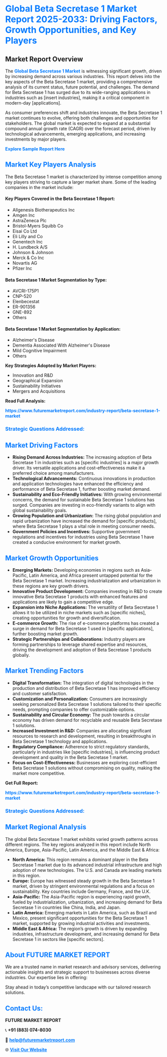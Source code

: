 <h1 style="color: #007BFF;">Global Beta Secretase 1 Market Report 2025-2033: Driving Factors, Growth Opportunities, and Key Players</h1>

<section id="overview">
<h2>Market Report Overview</h2>
<p>The <a href="https://www.futuremarketreport.com/industry-report/beta-secretase-1-market" style="color: #007BFF; text-decoration: none;"><strong>Global Beta Secretase 1 Market</strong></a> is witnessing significant growth, driven by increasing demand across various industries. This report delves into the key aspects of the Beta Secretase 1 market, providing a comprehensive analysis of its current status, future potential, and challenges. The demand for Beta Secretase 1 has surged due to its wide-ranging applications in industries such as [insert industries], making it a critical component in modern-day [applications].</p>
<p>As consumer preferences shift and industries innovate, the Beta Secretase 1 market continues to evolve, offering both challenges and opportunities for stakeholders. The global market is expected to expand at a substantial compound annual growth rate (CAGR) over the forecast period, driven by technological advancements, emerging applications, and increasing investments by major players.</p>
</section>

<section id="overview">
<p><a href="https://www.futuremarketreport.com/request-sample/reportId=54536" style="color: #007BFF; text-decoration: none;"><strong>Explore Sample Report Here</strong></a></p>
</section>

<section id="key-players">
<h2 style="color: #007BFF;">Market Key Players Analysis</h2>
<p>The Beta Secretase 1 market is characterized by intense competition among key players striving to capture a larger market share. Some of the leading companies in the market include:</p>
<h4>Key Players Covered in the Beta Secretase 1 Report:</h4>
<ul><li>Allgenesis Biotherapeutics Inc</li><li>Amgen Inc</li><li>AstraZeneca Plc</li><li>Bristol-Myers Squibb Co</li><li>Eisai Co Ltd</li><li>Eli Lilly and Co</li><li>Genentech Inc</li><li>H. Lundbeck A/S</li><li>Johnson &amp; Johnson</li><li>Merck &amp; Co Inc</li><li>Novartis AG</li><li>Pfizer Inc</li></ul>
<h4>Beta Secretase 1 Market Segmentation by Type:</h4>
<ul><li>AVCRI-175P1</li><li>CNP-520</li><li>Elenbecestat</li><li>ER-901356</li><li>GNE-892</li><li>Others</li></ul>

<h4>Beta Secretase 1 Market Segmentation by Application:</h4>
<ul><li>Alzheimer&#039;s Disease</li><li>Dementia Associated With Alzheimer&#039;s Disease</li><li>Mild Cognitive Impairment</li><li>Others</li></ul>
<p><strong>Key Strategies Adopted by Market Players:</strong></p>
<ul>
<li>Innovation and R&D</li>
<li>Geographical Expansion</li>
<li>Sustainability Initiatives</li>
<li>Mergers and Acquisitions</li>
</ul>
</section>

<section>
<p><strong>Read Full Analysis: </strong></p><a href="https://www.futuremarketreport.com/industry-report/beta-secretase-1-market" style="color: #007BFF; text-decoration: none;"><strong>https://www.futuremarketreport.com/industry-report/beta-secretase-1-market</strong></a>
<h3 style="color: #007BFF;">Strategic Questions Addressed:</h3>
</section>

<section id="driving-factors">
<h2 style="color: #007BFF;">Market Driving Factors</h2>
<ul>
<li><strong>Rising Demand Across Industries:</strong> The increasing adoption of Beta Secretase 1 in industries such as [specific industries] is a major growth driver. Its versatile applications and cost-effectiveness make it a preferred choice among manufacturers.</li>
<li><strong>Technological Advancements:</strong> Continuous innovations in production and application technologies have enhanced the efficiency and performance of Beta Secretase 1, further boosting market demand.</li>
<li><strong>Sustainability and Eco-Friendly Initiatives:</strong> With growing environmental concerns, the demand for sustainable Beta Secretase 1 solutions has surged. Companies are investing in eco-friendly variants to align with global sustainability goals.</li>
<li><strong>Growing Population and Urbanization:</strong> The rising global population and rapid urbanization have increased the demand for [specific products], where Beta Secretase 1 plays a vital role in meeting consumer needs.</li>
<li><strong>Government Policies and Incentives:</strong> Supportive government regulations and incentives for industries using Beta Secretase 1 have created a conducive environment for market growth.</li>
</ul>
</section>

<section id="growth-opportunities">
<h2 style="color: #007BFF;">Market Growth Opportunities</h2>
<ul>
<li><strong>Emerging Markets:</strong> Developing economies in regions such as Asia-Pacific, Latin America, and Africa present untapped potential for the Beta Secretase 1 market. Increasing industrialization and urbanization in these regions are key growth drivers.</li>
<li><strong>Innovative Product Development:</strong> Companies investing in R&D to create innovative Beta Secretase 1 products with enhanced features and applications are likely to gain a competitive edge.</li>
<li><strong>Expansion into Niche Applications:</strong> The versatility of Beta Secretase 1 allows it to be utilized in niche markets such as [specific niches], creating opportunities for growth and diversification.</li>
<li><strong>E-commerce Growth:</strong> The rise of e-commerce platforms has created a surge in demand for Beta Secretase 1 used in [specific applications], further boosting market growth.</li>
<li><strong>Strategic Partnerships and Collaborations:</strong> Industry players are forming partnerships to leverage shared expertise and resources, driving the development and adoption of Beta Secretase 1 products globally.</li>
</ul>
</section>

<section id="trending-factors">
<h2 style="color: #007BFF;">Market Trending Factors</h2>
<ul>
<li><strong>Digital Transformation:</strong> The integration of digital technologies in the production and distribution of Beta Secretase 1 has improved efficiency and customer satisfaction.</li>
<li><strong>Customization and Personalization:</strong> Consumers are increasingly seeking personalized Beta Secretase 1 solutions tailored to their specific needs, prompting companies to offer customizable options.</li>
<li><strong>Sustainability and Circular Economy:</strong> The push towards a circular economy has driven demand for recyclable and reusable Beta Secretase 1 solutions.</li>
<li><strong>Increased Investment in R&D:</strong> Companies are allocating significant resources to research and development, resulting in breakthroughs in Beta Secretase 1 technology and applications.</li>
<li><strong>Regulatory Compliance:</strong> Adherence to strict regulatory standards, particularly in industries like [specific industries], is influencing product development and quality in the Beta Secretase 1 market.</li>
<li><strong>Focus on Cost-Effectiveness:</strong> Businesses are exploring cost-efficient Beta Secretase 1 solutions without compromising on quality, making the market more competitive.</li>
</ul>
</section>

<section>
<p><strong>Get Full Report: </strong></p><a href="https://www.futuremarketreport.com/industry-report/beta-secretase-1-market" style="color: #007BFF; text-decoration: none;"><strong>https://www.futuremarketreport.com/industry-report/beta-secretase-1-market</strong></a>
<h3 style="color: #007BFF;">Strategic Questions Addressed:</h3>
</section>


<section id="regional-analysis">
<h2 style="color: #007BFF;">Market Regional Analysis</h2>
<p>The global Beta Secretase 1 market exhibits varied growth patterns across different regions. The key regions analyzed in this report include North America, Europe, Asia-Pacific, Latin America, and the Middle East & Africa:</p>
<ul>
<li><strong>North America:</strong> This region remains a dominant player in the Beta Secretase 1 market due to its advanced industrial infrastructure and high adoption of new technologies. The U.S. and Canada are leading markets in this region.</li>
<li><strong>Europe:</strong> Europe has witnessed steady growth in the Beta Secretase 1 market, driven by stringent environmental regulations and a focus on sustainability. Key countries include Germany, France, and the U.K.</li>
<li><strong>Asia-Pacific:</strong> The Asia-Pacific region is experiencing rapid growth, fueled by industrialization, urbanization, and increasing demand for Beta Secretase 1 in countries like China, India, and Japan.</li>
<li><strong>Latin America:</strong> Emerging markets in Latin America, such as Brazil and Mexico, present significant opportunities for the Beta Secretase 1 market, supported by growing industrial activities and investments.</li>
<li><strong>Middle East & Africa:</strong> The region’s growth is driven by expanding industries, infrastructure development, and increasing demand for Beta Secretase 1 in sectors like [specific sectors].</li>
</ul>
</section>

<footer>
<h2 style="color: #007BFF;">About FUTURE MARKET REPORT</h2>
<p>We are a trusted name in market research and advisory services, delivering actionable insights and strategic support to businesses across diverse industries. Our expertise lies in offering:</p>

<p>Stay ahead in today’s competitive landscape with our tailored research solutions.</p>

<h2 style="color: #007BFF;">Contact Us:</h2>
<p><strong>FUTURE MARKET REPORT</strong></p>
<p>📞 <strong>+91 (883) 074-8030</strong></p>
<p>📧 <strong><a href="mailto:help@futuremarketreport.com" style="color: #007BFF;">help@futuremarketreport.com</a></strong></p>
<p>🌐 <strong><a href="https://www.futuremarketreport.com/" style="color: #007BFF;">Visit Our Website</a></strong></p>
</footer>